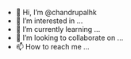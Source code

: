 - 👋 Hi, I’m @chandrupalhk
- 👀 I’m interested in ...
- 🌱 I’m currently learning ...
- 💞️ I’m looking to collaborate on ...
- 📫 How to reach me ...

<!---
chandrupalhk/chandrupalhk is a ✨ special ✨ repository because its `README.md` (this file) appears on your GitHub profile.
You can click the Preview link to take a look at your changes.
--->
